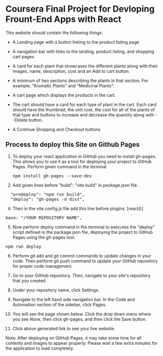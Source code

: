 # Coursera Final Project for Devloping Frount-End Apps with React

This website should contain the following things:

- A Landing page with a button linking to the product listing page

- A navigation bar with links to the landing, product listing, and shopping cart pages

- A card for each plant that showcases the different plants along with their images, name, description, cost and an Add to cart button.

- A minimum of two sections describing the plants in that section. For example, "Aromatic Plants" and "Medicinal Plants".
  
- A cart page which displays the products in the cart.
  
- The cart should have a card for each type of plant in the cart. Each card should have the thumbnail, the unit cost, the cost for all of the plants of that type and buttons to increase and decrease the quantity along with --Delete button.
  
- A Continue Shopping and Checkout buttons



## Process to deploy this Site on Github Pages

1. To deploy your react application in GitHub you need to install gh-pages. This allows you to use it as a tool for deploying your project to GitHub Pages. Perform given command in the terminal
    <pre>npm install gh-pages --save-dev  </pre>

3. Add given lines before "build": "vite build" in package.json file.
  <pre>
  "predeploy": "npm run build",
  "deploy": "gh-pages -d dist",</pre>


4. Then in the vite.config.js file add this line before plugins: [react()]
  <pre>base: "/YOUR_REPOSITORY_NAME", </pre>

5. Now perform deploy command in the terminal to executes the "deploy" script defined in the package.json file, deploying the project to GitHub Pages using the gh-pages tool.
  <pre>npm run deploy</pre>

6. Perform git add and git commit commands to update changes in your code. Then perform git push command to update your GitHub repository for proper code management.

7. Go to your GitHub repository. Then, navigate to your site's repository that you created.

8. Under your repository name, click Settings.

9. Navigate to the left hand side navigation bar. In the Code and Automation section of the sidebar, click Pages.

10. You will see the page shown below. Click the drop down menu where you see None, then click gh-pages, and then click the Save button.

11. Click above generated link to see your live website.

Note: After deploying on GitHub Pages, it may take some time for all contents and images to appear properly. Please wait a few extra minutes for the application to load completely.
